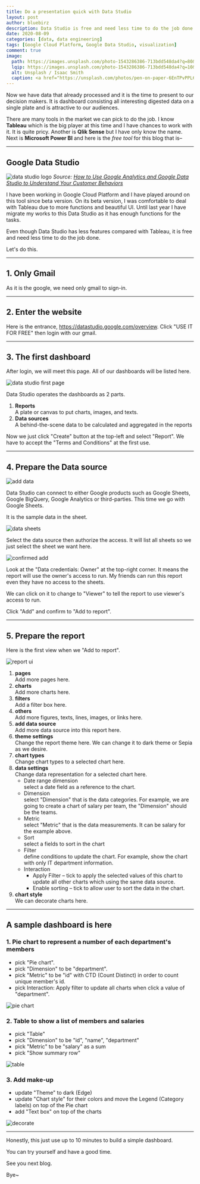 ```yaml
---
title: Do a presentation quick with Data Studio
layout: post
author: bluebirz
description: Data Studio is free and need less time to do the job done.
date: 2020-08-09
categories: [data, data engineering]
tags: [Google Cloud Platform, Google Data Studio, visualization]
comment: true
image:
  path: https://images.unsplash.com/photo-1543286386-713bdd548da4?q=80&w=1470&auto=format&fit=crop&ixlib=rb-4.1.0&ixid=M3wxMjA3fDB8MHxwaG90by1wYWdlfHx8fGVufDB8fHx8fA%3D%3D
  lqip: https://images.unsplash.com/photo-1543286386-713bdd548da4?q=10&w=1470&auto=format&fit=crop&ixlib=rb-4.1.0&ixid=M3wxMjA3fDB8MHxwaG90by1wYWdlfHx8fGVufDB8fHx8fA%3D%3D
  alt: Unsplash / Isaac Smith
  caption: <a href="https://unsplash.com/photos/pen-on-paper-6EnTPvPPL6I">Unsplash / Isaac Smith</a>
---
```


Now we have data that already processed and it is the time to present to our decision makers. It is dashboard consisting all interesting digested data on a single plate and is attractive to our audiences.

There are many tools in the market we can pick to do the job. I know **Tableau** which is the big player at this time and I have chances to work with it. It is quite pricy. Another is **Qlik Sense** but I have only know the name. Next is **Microsoft Power BI** and here is the _free tool_ for this blog that is–

---

## Google Data Studio

![data studio logo](https://bluebirzdotnet.s3.ap-southeast-1.amazonaws.com/datastudio/1_vurG5TC0Hr-9i-BQ0dzhSw.png)
_Source: [How to Use Google Analytics and Google Data Studio to Understand Your Customer Behaviors](https://medium.com/swlh/how-to-use-google-analytics-and-google-data-studio-to-understand-your-customer-behaviors-e99200454f2)_

I have been working in Google Cloud Platform and I have played around on this tool since beta version. On its beta version, I was comfortable to deal with Tableau due to more functions and beautiful UI. Until last year I have migrate my works to this Data Studio as it has enough functions for the tasks.

Even though Data Studio has less features compared with Tableau, it is free and need less time to do the job done.

Let's do this.

---

## 1. Only Gmail

As it is the google, we need only gmail to sign-in.

---

## 2. Enter the website

Here is the entrance, <https://datastudio.google.com/overview>. Click "USE IT FOR FREE" then login with our gmail.

---

## 3. The first dashboard

After login, we will meet this page. All of our dashboards will be listed here.

![data studio first page](https://bluebirzdotnet.s3.ap-southeast-1.amazonaws.com/datastudio/Screen-Shot-2020-08-02-at-19.06.07.png)

Data Studio operates the dashboards as 2 parts.

1. **Reports**  
  A plate or canvas to put charts, images, and texts.
1. **Data sources**  
  A behind-the-scene data to be calculated and aggregated in the reports

Now we just click "Create" button at the top-left and select "Report". We have to accept the "Terms and Conditions" at the first use.

---

## 4. Prepare the Data source

![add data](https://bluebirzdotnet.s3.ap-southeast-1.amazonaws.com/datastudio/Screen-Shot-2020-08-02-at-19.23.06.png)

Data Studio can connect to either Google products such as Google Sheets, Google BigQuery, Google Analytics or third-parties. This time we go with Google Sheets.

It is the sample data in the sheet.

![data sheets](https://bluebirzdotnet.s3.ap-southeast-1.amazonaws.com/datastudio/Screen-Shot-2020-08-02-at-19.35.23.png)

Select the data source then authorize the access. It will list all sheets so we just select the sheet we want here.

![confirmed add](https://bluebirzdotnet.s3.ap-southeast-1.amazonaws.com/datastudio/Screen-Shot-2020-08-02-at-19.38.36.png)

Look at the "Data credentials: Owner" at the top-right corner. It means the report will use the owner's access to run. My friends can run this report even they have no access to the sheets.

We can click on it to change to "Viewer" to tell the report to use viewer's access to run.

Click "Add" and confirm to "Add to report".

---

## 5. Prepare the report

Here is the first view when we "Add to report".

![report ui](https://bluebirzdotnet.s3.ap-southeast-1.amazonaws.com/datastudio/Screen-Shot-2020-08-02-at-19.46.35.png)

1. **pages**  
  Add more pages here.
1. **charts**  
  Add more charts here.
1. **filters**  
  Add a filter box here.
1. **others**  
  Add more figures, texts, lines, images, or links here.
1. **add data source**  
  Add more data source into this report here.
1. **theme settings**  
  Change the report theme here. We can change it to dark theme or Sepia as we desire.
1. **chart types**  
  Change chart types to a selected chart here.
1. **data settings**  
  Change data representation for a selected chart here.
    - Date range dimension  
      select a date field as a reference to the chart.
    - Dimension  
      select "Dimension" that is the data categories. For example, we are going to create a chart of salary per team, the "Dimension" should be the teams.
    - Metric  
      select "Metric" that is the data measurements. It can be salary for the example above.
    - Sort  
      select a fields to sort in the chart
    - Filter  
      define conditions to update the chart. For example, show the chart with only IT department information.
    - Interaction  
        - Apply Filter – tick to apply the selected values of this chart to update all other charts which using the same data source.
        - Enable sorting – tick to allow user to sort the data in the chart.
1. **chart style**  
  We can decorate charts here.

---

## A sample dashboard is here

### 1. Pie chart to represent a number of each department's members

- pick "Pie chart".
- pick "Dimension" to be "department".
- pick "Metric" to be "id" with CTD (Count Distinct) in order to count unique member's id.
- pick Interaction: Apply filter to update all charts when click a value of "department".

![pie chart](https://bluebirzdotnet.s3.ap-southeast-1.amazonaws.com/datastudio/Screen-Shot-2020-08-08-at-21.29.53.png)

### 2. Table to show a list of members and salaries

- pick "Table"
- pick "Dimension" to be "id", "name", "department"
- pick "Metric" to be "salary" as a sum
- pick "Show summary row"

![table](https://bluebirzdotnet.s3.ap-southeast-1.amazonaws.com/datastudio/Screen-Shot-2020-08-08-at-21.42.16.png)

### 3. Add make-up

- update "Theme" to dark (Edge)
- update "Chart style" for their colors and move the Legend (Category labels) on top of the Pie chart
- add "Text box" on top of the charts

![decorate](https://bluebirzdotnet.s3.ap-southeast-1.amazonaws.com/datastudio/Screen-Shot-2020-08-08-at-21.58.57.png)

---

Honestly, this just use up to 10 minutes to build a simple dashboard.

You can try yourself and have a good time.

See you next blog.

Bye~
